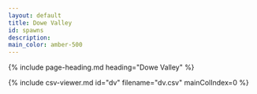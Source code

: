 ```yaml
---
layout: default
title: Dowe Valley
id: spawns
description:
main_color: amber-500
---
```


<div class="margin-center-90">
  {% include page-heading.md heading="Dowe Valley" %}
  
  {% include csv-viewer.md id="dv" filename="dv.csv" mainColIndex=0 %}
</div>